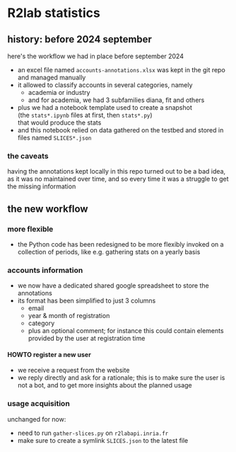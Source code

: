 
# R2lab statistics

## history: before 2024 september

here's the workflow we had in place before september 2024

- an excel file named `accounts-annotations.xlsx` was kept in the git repo and managed manually
- it allowed to classify accounts in several categories, namely
  - academia or industry
  - and for academia, we had 3 subfamilies diana, fit and others
- plus we had a notebook template used to create a snapshot  
  (the `stats*.ipynb` files at first, then `stats*.py`)  
  that would produce the stats
- and this notebook relied on data gathered on the testbed and stored in files named `SLICES*.json`

### the caveats

having the annotations kept locally in this repo turned out to be a bad idea, as
it was no maintained over time, and so every time it was a struggle to get the
missing information

## the new workflow

### more flexible

- the Python code has been redesigned to be more flexibly invoked on a
  collection of periods, like e.g. gathering stats on a yearly basis

### accounts information

- we now have a dedicated shared google spreadsheet to store the annotations
- its format has been simplified to just 3 columns
  - email
  - year & month of registration
  - category
  - plus an optional comment; for instance this could contain elements provided
    by the user at registration time

#### HOWTO register a new user

- we receive a request from the website
- we reply directly and ask for a rationale; this is to make sure the user is
  not a bot, and to get more insights about the planned usage

### usage acquisition

unchanged for now:

- need to run `gather-slices.py` on `r2labapi.inria.fr`
- make sure to create a symlink `SLICES.json` to the latest file
